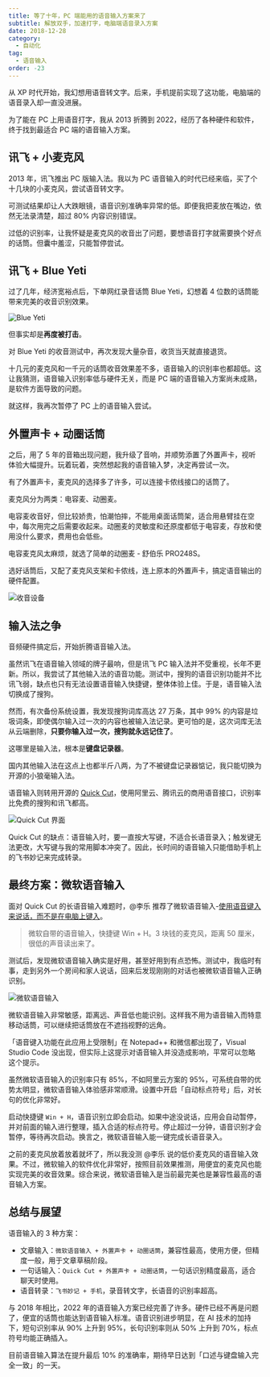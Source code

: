 ```yaml
---
title: 等了十年，PC 端能用的语音输入方案来了
subtitle: 解放双手，加速打字，电脑端语音录入方案
date: 2018-12-28
category:
  - 自动化
tag:
  - 语音输入
order: -23
---
```


从 XP 时代开始，我幻想用语音转文字。后来，手机提前实现了这功能，电脑端的语音录入却一直没进展。

为了能在 PC 上用语音打字，我从 2013 折腾到 2022，经历了各种硬件和软件，终于找到最适合 PC 端的语音输入方案。

## 讯飞 + 小麦克风

2013 年，讯飞推出 PC 版输入法。我以为 PC 语音输入的时代已经来临，买了个十几块的小麦克风，尝试语音转文字。

可测试结果却让人大跌眼镜，语音识别准确率异常的低。即便我把麦放在嘴边，依然无法录清楚，超过 80% 内容识别错误。

过低的识别率，让我怀疑是麦克风的收音出了问题，要想语音打字就需要换个好点的话筒。但囊中羞涩，只能暂停尝试。

## 讯飞 + Blue Yeti

过了几年，经济宽裕点后，下单网红录音话筒 Blue Yeti，幻想着 4 位数的话筒能带来完美的收音识别效果。

![Blue Yeti](https://img.newzone.top/20181228052211.png?imageMogr2/thumbnail/400x)

但事实却是**再度被打击**。

对 Blue Yeti 的收音测试中，再次发现大量杂音，收货当天就直接退货。

十几元的麦克风和一千元的话筒收音效果差不多，语音输入的识别率也都超低。这让我猜测，语音输入识别率低与硬件无关，而是 PC 端的语音输入方案尚未成熟，是软件方面导致的问题。

就这样，我再次暂停了 PC 上的语音输入尝试。

## 外置声卡 + 动圈话筒

之后，用了 5 年的音箱出现问题，我升级了音响，并顺势添置了外置声卡，视听体验大幅提升。玩着玩着，突然想起我的语音输入梦，决定再尝试一次。

有了外置声卡，麦克风的选择多了许多，可以连接卡侬线接口的话筒了。

麦克风分为两类：电容麦、动圈麦。

电容麦收音好，但比较娇贵，怕潮怕摔，不能用桌面话筒架，适合用悬臂挂在空中，每次用完之后需要收起来。动圈麦的灵敏度和还原度都低于电容麦，存放和使用没什么要求，费用也会低些。

电容麦克风太麻烦，就选了简单的动圈麦 - 舒伯乐 PRO248S。

选好话筒后，又配了麦克风支架和卡侬线，连上原本的外置声卡，搞定语音输出的硬件配置。

![收音设备](https://img.newzone.top/2022-05-25-18-02-54.jpg?imageMogr2/thumbnail/500x)

## 输入法之争

音频硬件搞定后，开始折腾语音输入法。

虽然讯飞在语音输入领域的牌子最响，但是讯飞 PC 输入法并不受重视，长年不更新。所以，我尝试了其他输入法的语音功能。测试中，搜狗的语音识别功能并不比讯飞弱，缺点也只有无法设置语音输入快捷键，整体体验上佳。于是，语音输入法切换成了搜狗。

然而，有次备份系统设置，我发现搜狗词库高达 27 万条，其中 99% 的内容是垃圾词条，即使偶尔输入过一次的内容也被输入法记录。更可怕的是，这次词库无法从云端删除，**只要你输入过一次，搜狗就永远记住了**。

这哪里是输入法，根本是**键盘记录器**。

国内其他输入法在这点上也都半斤八两，为了不被键盘记录器惦记，我只能切换为开源的小狼毫输入法。

语音输入则转用开源的 [Quick Cut](https://github.com/HaujetZhao/QuickCut)，使用阿里云、腾讯云的商用语音接口，识别率比免费的搜狗和讯飞都高。

![Quick Cut 界面](https://img.newzone.top/2022-05-25-18-08-06.png?imageMogr2/thumbnail/500x)

Quick Cut 的缺点：语音输入时，要一直按大写键，不适合长语音录入；触发键无法更改，大写键与我的常用脚本冲突了。因此，长时间的语音输入只能借助手机上的飞书妙记来完成转录。

## 最终方案：微软语音输入

面对 Quick Cut 的长语音输入难题时，@李乐 推荐了微软语音输入-[使用语音键入来说话，而不是在电脑上键入](https://support.microsoft.com/zh-cn/windows/%E4%BD%BF%E7%94%A8%E8%AF%AD%E9%9F%B3%E9%94%AE%E5%85%A5%E6%9D%A5%E8%AF%B4%E8%AF%9D-%E8%80%8C%E4%B8%8D%E6%98%AF%E5%9C%A8%E7%94%B5%E8%84%91%E4%B8%8A%E9%94%AE%E5%85%A5-fec94565-c4bd-329d-e59a-af033fa5689f)。

> 微软自带的语音输入，快捷键 Win + H。3 块钱的麦克风，距离 50 厘米，很低的声音读出来了。

测试后，发现微软语音输入确实是好用，甚至好用到有点恐怖。测试中，我临时有事，走到另外一个房间和家人说话，回来后发现刚刚的对话也被微软语音输入正确识别。

![微软语音输入](https://img.newzone.top/2022-05-25-18-13-17.png?imageMogr2/format/webp)

微软语音输入非常敏感，距离远、声音低也能识别。这样我不用为语音输入而特意移动话筒，可以继续把话筒放在不遮挡视野的远角。

「语音键入功能在此应用上受限制」在 Notepad++ 和微信都出现了，Visual Studio Code 没出现，但实际上这提示对语音输入并没造成影响，平常可以忽略这个提示。

虽然微软语音输入的识别率只有 85%，不如阿里云方案的 95%，可系统自带的优势太明显，微软语音输入体验感非常顺滑。设置中开启「自动标点符号」后，对长句的优化非常好。

启动快捷键 `Win + H`，语音识别立即会启动。如果中途没说话，应用会自动暂停，并对前面的输入进行整理，插入合适的标点符号。停止超过一分钟，语音识别才会暂停，等待再次启动。换言之，微软语音输入能一键完成长语音录入。

之前的麦克风放着放着就坏了，所以我没测 @李乐 说的低价麦克风的语音输入效果。不过，微软输入的软件优化非常好，按照目前效果推测，用便宜的麦克风也能实现完美的收音效果。综合来说，微软语音输入是当前最完美也是兼容性最高的语音输入方案。

## 总结与展望

语音输入的 3 种方案：

- 文章输入：`微软语音输入 + 外置声卡 + 动圈话筒`，兼容性最高，使用方便，但精度一般，用于文章草稿阶段。
- 一句话输入：`Quick Cut + 外置声卡 + 动圈话筒`，一句话识别精度最高，适合聊天时使用。
- 语音转录：`飞书妙记 + 手机`，录音转文字，长语音的识别率超高。

与 2018 年相比，2022 年的语音输入方案已经完善了许多。硬件已经不再是问题了，便宜的话筒也能达到语音输入标准。语音识别进步明显，在 AI 技术的加持下，短句识别率从 90% 上升到 95%，长句识别率则从 50% 上升到 70%，标点符号均能正确插入。

目前语音输入算法在提升最后 10% 的准确率，期待早日达到「口述与键盘输入完全一致」的一天。
